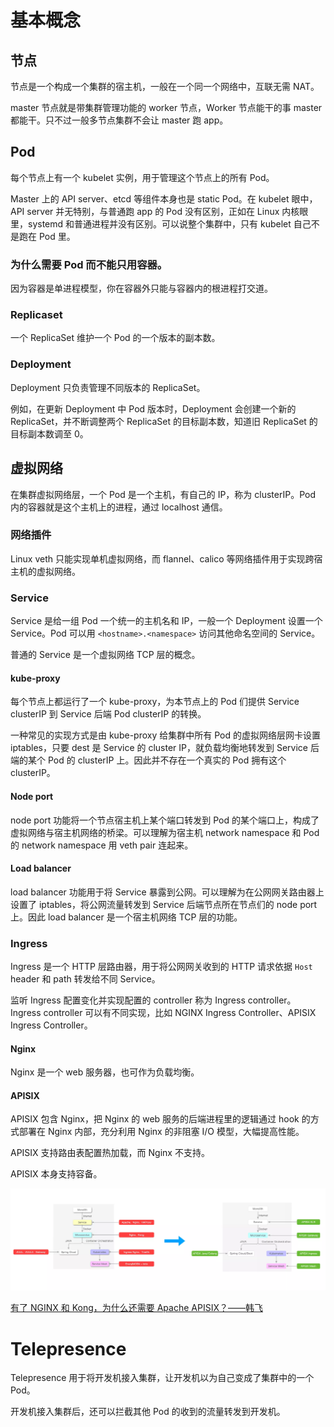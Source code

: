 # 基本概念

## 节点

节点是一个构成一个集群的宿主机，一般在一个同一个网络中，互联无需 NAT。

master 节点就是带集群管理功能的 worker 节点，Worker 节点能干的事 master 都能干。只不过一般多节点集群不会让 master 跑 app。

## Pod

每个节点上有一个 kubelet 实例，用于管理这个节点上的所有 Pod。

Master 上的 API server、etcd 等组件本身也是 static Pod。在 kubelet 眼中，API server 并无特别，与普通跑 app 的 Pod 没有区别，正如在 Linux 内核眼里，systemd 和普通进程并没有区别。可以说整个集群中，只有 kubelet 自己不是跑在 Pod 里。

### 为什么需要 Pod 而不能只用容器。

因为容器是单进程模型，你在容器外只能与容器内的根进程打交道。

### Replicaset

一个 ReplicaSet 维护一个 Pod 的一个版本的副本数。

### Deployment

Deployment 只负责管理不同版本的 ReplicaSet。

例如，在更新 Deployment 中 Pod 版本时，Deployment 会创建一个新的 ReplicaSet，并不断调整两个 ReplicaSet 的目标副本数，知道旧 ReplicaSet 的目标副本数调至 0。

## 虚拟网络

在集群虚拟网络层，一个 Pod 是一个主机，有自己的 IP，称为 clusterIP。Pod 内的容器就是这个主机上的进程，通过 localhost 通信。

### 网络插件

Linux veth 只能实现单机虚拟网络，而 flannel、calico 等网络插件用于实现跨宿主机的虚拟网络。

### Service

Service 是给一组 Pod 一个统一的主机名和 IP，一般一个 Deployment 设置一个 Service。Pod 可以用 `<hostname>.<namespace>` 访问其他命名空间的 Service。

普通的 Service 是一个虚拟网络 TCP 层的概念。

#### kube-proxy

每个节点上都运行了一个 kube-proxy，为本节点上的 Pod 们提供 Service clusterIP 到 Service 后端 Pod clusterIP 的转换。

一种常见的实现方式是由 kube-proxy 给集群中所有 Pod 的虚拟网络层网卡设置 iptables，只要 dest 是 Service 的 cluster IP，就负载均衡地转发到 Service 后端的某个 Pod 的 clusterIP 上。因此并不存在一个真实的 Pod 拥有这个 clusterIP。

#### Node port

node port 功能将一个节点宿主机上某个端口转发到 Pod 的某个端口上，构成了虚拟网络与宿主机网络的桥梁。可以理解为宿主机 network namespace 和 Pod 的 network namespace 用 veth pair 连起来。

#### Load balancer

load balancer 功能用于将 Service 暴露到公网。可以理解为在公网网关路由器上设置了 iptables，将公网流量转发到 Service 后端节点所在节点们的 node port 上。因此 load balancer 是一个宿主机网络 TCP 层的功能。

### Ingress

Ingress 是一个 HTTP 层路由器，用于将公网网关收到的 HTTP 请求依据 `Host` header 和 path 转发给不同 Service。

监听 Ingress 配置变化并实现配置的 controller 称为 Ingress controller。Ingress controller 可以有不同实现，比如 NGINX Ingress Controller、APISIX Ingress Controller。

#### Nginx

Nginx 是一个 web 服务器，也可作为负载均衡。

#### APISIX

APISIX 包含 Nginx，把 Nginx 的 web 服务的后端进程里的逻辑通过 hook 的方式部署在 Nginx 内部，充分利用 Nginx 的非阻塞 I/O 模型，大幅提高性能。

APISIX 支持路由表配置热加载，而 Nginx 不支持。

APISIX 本身支持容备。

![APISIX evolution](./Kubernetes/apisix-evolution.webp)

[有了 NGINX 和 Kong，为什么还需要 Apache APISIX？——韩飞](https://apisix.apache.org/zh/blog/2022/07/30/why-we-need-apache-apisix/)

# Telepresence

Telepresence 用于将开发机接入集群，让开发机以为自己变成了集群中的一个 Pod。

开发机接入集群后，还可以拦截其他 Pod 的收到的流量转发到开发机。
